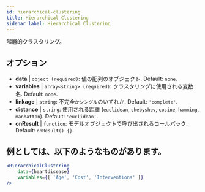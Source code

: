 ```yaml
---
id: hierarchical-clustering
title: Hierarchical Clustering
sidebar_label: Hierarchical Clustering
---
```


階層的クラスタリング。

## オプション

* __data__ | `object (required)`: 値の配列のオブジェクト. Default: `none`.
* __variables__ | `array<string> (required)`: クラスタリングに使用される変数名. Default: `none`.
* __linkage__ | `string`: 不完全`かシングル`のいずれか. Default: `'complete'`.
* __distance__ | `string`: 使用される距離 (`euclidean`, `chebyshev`, `cosine`, `hamming`, `manhattan`). Default: `'euclidean'`.
* __onResult__ | `function`: モデルオブジェクトで呼び出されるコールバック. Default: `onResult() {}`.


## 例としては、以下のようなものがあります。

```jsx live
<HierarchicalClustering 
    data={heartdisease} 
    variables={[ 'Age', 'Cost', 'Interventions' ]}
/>
```


